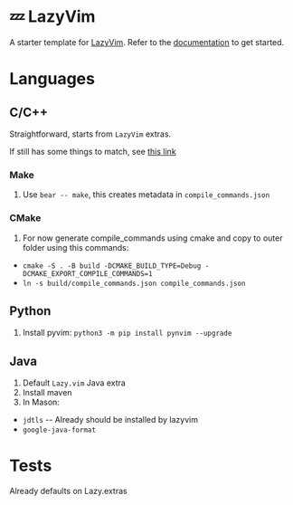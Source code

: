 # 💤 LazyVim

A starter template for [LazyVim](https://github.com/LazyVim/LazyVim).
Refer to the [documentation](https://lazyvim.github.io/installation) to get started.

# Languages

## C/C++

Straightforward, starts from `LazyVim` extras.

If still has some things to match, see [this link](https://igorlfs.github.io/neovim-cpp-dbg) 

### Make

1. Use `bear -- make`, this creates metadata in `compile_commands.json`

### CMake

1. For now generate compile_commands using cmake and copy to outer folder using this commands: 
  - `cmake -S . -B build -DCMAKE_BUILD_TYPE=Debug -DCMAKE_EXPORT_COMPILE_COMMANDS=1`
  - `ln -s build/compile_commands.json compile_commands.json`


## Python

1. Install pyvim: `python3 -m pip install pynvim --upgrade`

## Java

1. Default `Lazy.vim` Java extra
2. Install maven 
3. In Mason:
  - `jdtls` -- Already should be installed by lazyvim
  - `google-java-format`


# Tests

Already defaults on Lazy.extras